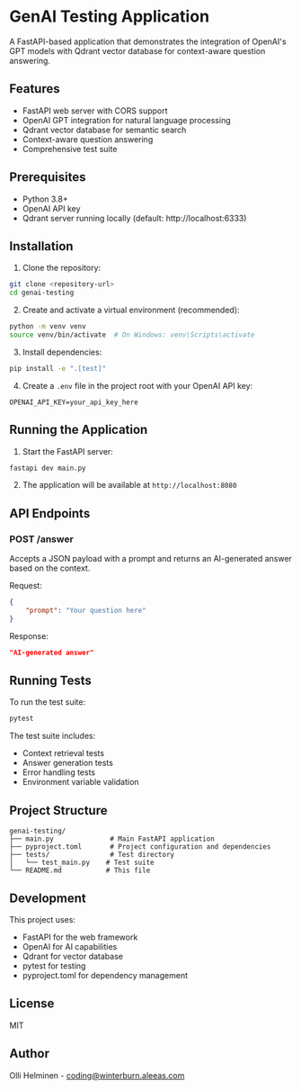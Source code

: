 # GenAI Testing Application

A FastAPI-based application that demonstrates the integration of OpenAI's GPT models with Qdrant vector database for context-aware question answering.

## Features

- FastAPI web server with CORS support
- OpenAI GPT integration for natural language processing
- Qdrant vector database for semantic search
- Context-aware question answering
- Comprehensive test suite

## Prerequisites

- Python 3.8+
- OpenAI API key
- Qdrant server running locally (default: http://localhost:6333)

## Installation

1. Clone the repository:
```bash
git clone <repository-url>
cd genai-testing
```

2. Create and activate a virtual environment (recommended):
```bash
python -m venv venv
source venv/bin/activate  # On Windows: venv\Scripts\activate
```

3. Install dependencies:
```bash
pip install -e ".[test]"
```

4. Create a `.env` file in the project root with your OpenAI API key:
```
OPENAI_API_KEY=your_api_key_here
```

## Running the Application

1. Start the FastAPI server:
```bash
fastapi dev main.py
```

2. The application will be available at `http://localhost:8080`

## API Endpoints

### POST /answer
Accepts a JSON payload with a prompt and returns an AI-generated answer based on the context.

Request:
```json
{
    "prompt": "Your question here"
}
```

Response:
```json
"AI-generated answer"
```

## Running Tests

To run the test suite:
```bash
pytest
```

The test suite includes:
- Context retrieval tests
- Answer generation tests
- Error handling tests
- Environment variable validation

## Project Structure

```
genai-testing/
├── main.py              # Main FastAPI application
├── pyproject.toml       # Project configuration and dependencies
├── tests/               # Test directory
│   └── test_main.py    # Test suite
└── README.md           # This file
```

## Development

This project uses:
- FastAPI for the web framework
- OpenAI for AI capabilities
- Qdrant for vector database
- pytest for testing
- pyproject.toml for dependency management

## License

MIT

## Author

Olli Helminen - coding@winterburn.aleeas.com
